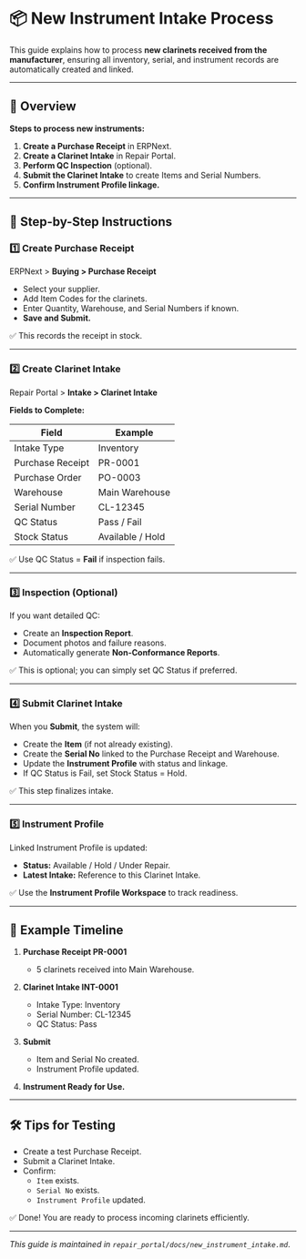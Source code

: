 # 📦 New Instrument Intake Process

This guide explains how to process **new clarinets received from the manufacturer**, ensuring all inventory, serial, and instrument records are automatically created and linked.

---

## 🎯 Overview

**Steps to process new instruments:**

1. **Create a Purchase Receipt** in ERPNext.
2. **Create a Clarinet Intake** in Repair Portal.
3. **Perform QC Inspection** (optional).
4. **Submit the Clarinet Intake** to create Items and Serial Numbers.
5. **Confirm Instrument Profile linkage.**

---

## 📝 Step-by-Step Instructions

### 1️⃣ Create Purchase Receipt

ERPNext > **Buying > Purchase Receipt**

- Select your supplier.
- Add Item Codes for the clarinets.
- Enter Quantity, Warehouse, and Serial Numbers if known.
- **Save and Submit.**

✅ This records the receipt in stock.


---

### 2️⃣ Create Clarinet Intake

Repair Portal > **Intake > Clarinet Intake**

**Fields to Complete:**

| Field               | Example                    |
|---------------------|----------------------------|
| Intake Type         | Inventory                  |
| Purchase Receipt    | PR-0001                    |
| Purchase Order      | PO-0003                    |
| Warehouse           | Main Warehouse             |
| Serial Number       | CL-12345                   |
| QC Status           | Pass / Fail                |
| Stock Status        | Available / Hold           |

✅ Use QC Status = **Fail** if inspection fails.


---

### 3️⃣ Inspection (Optional)

If you want detailed QC:

- Create an **Inspection Report**.
- Document photos and failure reasons.
- Automatically generate **Non-Conformance Reports**.

✅ This is optional; you can simply set QC Status if preferred.


---

### 4️⃣ Submit Clarinet Intake

When you **Submit**, the system will:

- Create the **Item** (if not already existing).
- Create the **Serial No** linked to the Purchase Receipt and Warehouse.
- Update the **Instrument Profile** with status and linkage.
- If QC Status is Fail, set Stock Status = Hold.

✅ This step finalizes intake.


---

### 5️⃣ Instrument Profile

Linked Instrument Profile is updated:

- **Status:** Available / Hold / Under Repair.
- **Latest Intake:** Reference to this Clarinet Intake.

✅ Use the **Instrument Profile Workspace** to track readiness.


---

## 🧪 Example Timeline

1. **Purchase Receipt PR-0001**
   - 5 clarinets received into Main Warehouse.

2. **Clarinet Intake INT-0001**
   - Intake Type: Inventory
   - Serial Number: CL-12345
   - QC Status: Pass

3. **Submit**
   - Item and Serial No created.
   - Instrument Profile updated.

4. **Instrument Ready for Use.**


---

## 🛠 Tips for Testing

- Create a test Purchase Receipt.
- Submit a Clarinet Intake.
- Confirm:
  - `Item` exists.
  - `Serial No` exists.
  - `Instrument Profile` updated.

✅ Done! You are ready to process incoming clarinets efficiently.


---

_This guide is maintained in `repair_portal/docs/new_instrument_intake.md`_.